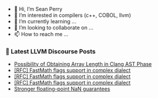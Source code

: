 - 👋 Hi, I’m Sean Perry
- 👀 I’m interested in compilers (c++, COBOL, llvm)
- 🌱 I’m currently learning ...
- 💞️ I’m looking to collaborate on ...
- 📫 How to reach me ...

<!---
s66perry/s66perry is a ✨ special ✨ repository because its `README.md` (this file) appears on your GitHub profile.
You can click the Preview link to take a look at your changes.
--->
### 📕 Latest LLVM Discourse Posts

<!-- DISCOURSE-LLVM:START -->
- [Possibility of Obtaining Array Length in Clang AST Phase](https://discourse.llvm.org/t/possibility-of-obtaining-array-length-in-clang-ast-phase/72335#post_3)
- [[RFC] FastMath flags support in complex dialect](https://discourse.llvm.org/t/rfc-fastmath-flags-support-in-complex-dialect/71981#post_6)
- [[RFC] FastMath flags support in complex dialect](https://discourse.llvm.org/t/rfc-fastmath-flags-support-in-complex-dialect/71981#post_5)
- [[RFC] FastMath flags support in complex dialect](https://discourse.llvm.org/t/rfc-fastmath-flags-support-in-complex-dialect/71981#post_4)
- [Stronger floating-point NaN guarantees](https://discourse.llvm.org/t/stronger-floating-point-nan-guarantees/72165?page=3#post_46)
<!-- DISCOURSE-LLVM:END -->
